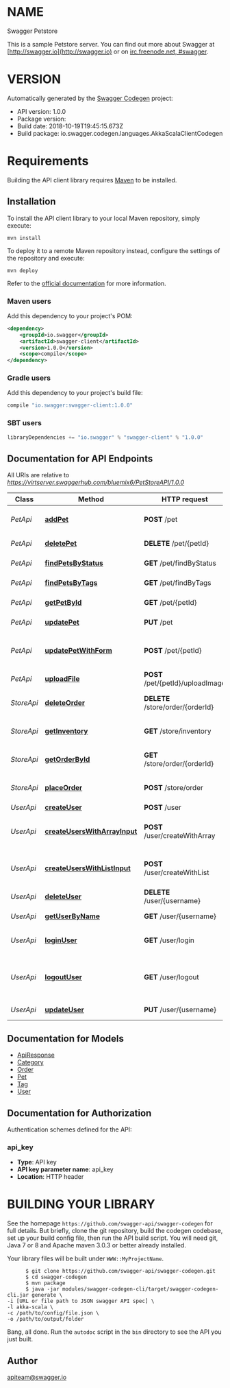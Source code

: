 # NAME

Swagger Petstore

This is a sample Petstore server.  You can find  out more about Swagger at  [http://swagger.io](http://swagger.io) or on  [irc.freenode.net, #swagger](http://swagger.io/irc/). 

# VERSION

Automatically generated by the [Swagger Codegen](https://github.com/swagger-api/swagger-codegen) project:

- API version: 1.0.0
- Package version: 
- Build date: 2018-10-19T19:45:15.673Z
- Build package: io.swagger.codegen.languages.AkkaScalaClientCodegen

# Requirements

Building the API client library requires [Maven](https://maven.apache.org/) to be installed.

## Installation

To install the API client library to your local Maven repository, simply execute:

```shell
mvn install
```

To deploy it to a remote Maven repository instead, configure the settings of the repository and execute:

```shell
mvn deploy
```

Refer to the [official documentation](https://maven.apache.org/plugins/maven-deploy-plugin/usage.html) for more information.

### Maven users

Add this dependency to your project's POM:

```xml
<dependency>
    <groupId>io.swagger</groupId>
    <artifactId>swagger-client</artifactId>
    <version>1.0.0</version>
    <scope>compile</scope>
</dependency>
```

### Gradle users

Add this dependency to your project's build file:

```groovy
compile "io.swagger:swagger-client:1.0.0"
```

### SBT users

```scala
libraryDependencies += "io.swagger" % "swagger-client" % "1.0.0"
```

## Documentation for API Endpoints

All URIs are relative to *https://virtserver.swaggerhub.com/bluemix6/PetStoreAPI/1.0.0*

Class | Method | HTTP request | Description
------------ | ------------- | ------------- | -------------
*PetApi* | [**addPet**](PetApi.md#addPet) | **POST** /pet | Add a new pet to the store
*PetApi* | [**deletePet**](PetApi.md#deletePet) | **DELETE** /pet/{petId} | Deletes a pet
*PetApi* | [**findPetsByStatus**](PetApi.md#findPetsByStatus) | **GET** /pet/findByStatus | Finds Pets by status
*PetApi* | [**findPetsByTags**](PetApi.md#findPetsByTags) | **GET** /pet/findByTags | Finds Pets by tags
*PetApi* | [**getPetById**](PetApi.md#getPetById) | **GET** /pet/{petId} | Find pet by ID
*PetApi* | [**updatePet**](PetApi.md#updatePet) | **PUT** /pet | Update an existing pet
*PetApi* | [**updatePetWithForm**](PetApi.md#updatePetWithForm) | **POST** /pet/{petId} | Updates a pet in the store with form data
*PetApi* | [**uploadFile**](PetApi.md#uploadFile) | **POST** /pet/{petId}/uploadImage | uploads an image
*StoreApi* | [**deleteOrder**](StoreApi.md#deleteOrder) | **DELETE** /store/order/{orderId} | Delete purchase order by ID
*StoreApi* | [**getInventory**](StoreApi.md#getInventory) | **GET** /store/inventory | Returns pet inventories by status
*StoreApi* | [**getOrderById**](StoreApi.md#getOrderById) | **GET** /store/order/{orderId} | Find purchase order by ID
*StoreApi* | [**placeOrder**](StoreApi.md#placeOrder) | **POST** /store/order | Place an order for a pet
*UserApi* | [**createUser**](UserApi.md#createUser) | **POST** /user | Create user
*UserApi* | [**createUsersWithArrayInput**](UserApi.md#createUsersWithArrayInput) | **POST** /user/createWithArray | Creates list of users with given input array
*UserApi* | [**createUsersWithListInput**](UserApi.md#createUsersWithListInput) | **POST** /user/createWithList | Creates list of users with given input array
*UserApi* | [**deleteUser**](UserApi.md#deleteUser) | **DELETE** /user/{username} | Delete user
*UserApi* | [**getUserByName**](UserApi.md#getUserByName) | **GET** /user/{username} | Get user by user name
*UserApi* | [**loginUser**](UserApi.md#loginUser) | **GET** /user/login | Logs user into the system
*UserApi* | [**logoutUser**](UserApi.md#logoutUser) | **GET** /user/logout | Logs out current logged in user session
*UserApi* | [**updateUser**](UserApi.md#updateUser) | **PUT** /user/{username} | Updated user


## Documentation for Models

 - [ApiResponse](ApiResponse.md)
 - [Category](Category.md)
 - [Order](Order.md)
 - [Pet](Pet.md)
 - [Tag](Tag.md)
 - [User](User.md)


## Documentation for Authorization

Authentication schemes defined for the API:
### api_key

- **Type**: API key
- **API key parameter name**: api_key
- **Location**: HTTP header



# BUILDING YOUR LIBRARY

See the homepage `https://github.com/swagger-api/swagger-codegen` for full details.
But briefly, clone the git repository, build the codegen codebase, set up your build
config file, then run the API build script. You will need git, Java 7 or 8 and Apache
maven 3.0.3 or better already installed.

Your library files will be built under `WWW::MyProjectName`.

          $ git clone https://github.com/swagger-api/swagger-codegen.git
          $ cd swagger-codegen
          $ mvn package
          $ java -jar modules/swagger-codegen-cli/target/swagger-codegen-cli.jar generate \
    -i [URL or file path to JSON swagger API spec] \
    -l akka-scala \
    -c /path/to/config/file.json \
    -o /path/to/output/folder

Bang, all done. Run the `autodoc` script in the `bin` directory to see the API
you just built.

## Author

apiteam@swagger.io
